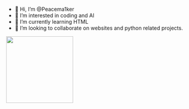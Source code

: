 - 👋 Hi, I’m @Peacema1ker
- 👀 I’m interested in coding and AI
- 🌱 I’m currently learning HTML
- 💞️ I’m looking to collaborate on websites and python related projects.

<img height="180em" src="https://github-readme-stats.vercel.app/api?username=Peacema1ker&show_icons=true&hide_border=true&&count_private=true&include_all_commits=true" />



<!---
Peacema1ker/Peacema1ker is a ✨ special ✨ repository because its `README.md` (this file) appears on your GitHub profile.
You can click the Preview link to take a look at your changes.
--->
